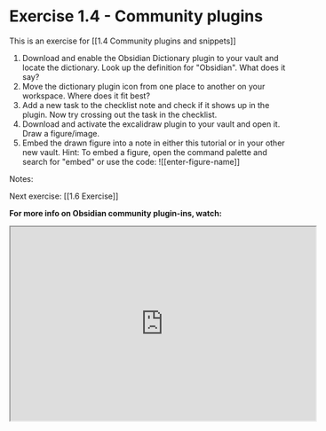# Exercise 1.4 - Community plugins

This is an exercise for [[1.4 Community plugins and snippets]]

1. Download and enable the Obsidian Dictionary plugin to your vault and locate the dictionary.  Look up the definition for "Obsidian". What does it say?
2. Move the dictionary plugin icon from one place to another on your workspace. Where does it fit best?
3. Add a new task to the checklist note and check if it shows up in the plugin. Now try crossing out the task in the checklist.
4. Download and activate the excalidraw plugin to your vault and open it. Draw a figure/image.
5. Embed the drawn figure into a note in either this tutorial or in your other new vault.
		Hint: To embed a figure, open the command palette and search for "embed" or use the code: !\[\[enter-figure-name\]\]
		
		
		
Notes:









Next exercise: [[1.6 Exercise]]

**For more info on Obsidian community plugin-ins, watch:** 
<iframe src="https://www.youtube.com/embed/X61wRmfZU8Y
"width="550" height="350"></iframe>


